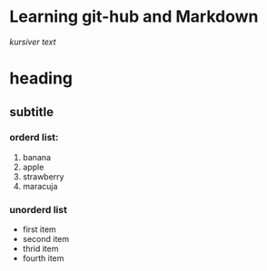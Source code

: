# Learning git-hub and Markdown

*kursiver text*

# heading

## subtitle

### orderd list:
1. banana
2. apple
3. strawberry
4. maracuja

### unorderd list
- first item
- second item
- thrid item
- fourth item
  
